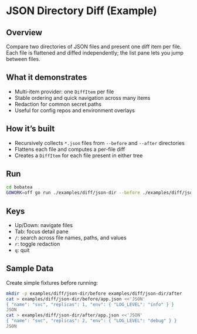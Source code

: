 # JSON Directory Diff (Example)

## Overview
Compare two directories of JSON files and present one diff item per file. Each file is flattened and diffed independently; the list pane lets you jump between files.

## What it demonstrates
- Multi-item provider: one `DiffItem` per file
- Stable ordering and quick navigation across many items
- Redaction for common secret paths
- Useful for config repos and environment overlays

## How it’s built
- Recursively collects `*.json` files from `--before` and `--after` directories
- Flattens each file and computes a per-file diff
- Creates a `DiffItem` for each file present in either tree

## Run
```bash
cd bobatea
GOWORK=off go run ./examples/diff/json-dir --before ./examples/diff/json-dir/before --after ./examples/diff/json-dir/after
```

## Keys
- Up/Down: navigate files
- Tab: focus detail pane
- `/`: search across file names, paths, and values
- `r`: toggle redaction
- `q`: quit

## Sample Data
Create simple fixtures before running:
```bash
mkdir -p examples/diff/json-dir/before examples/diff/json-dir/after
cat > examples/diff/json-dir/before/app.json <<'JSON'
{ "name": "svc", "replicas": 1, "env": { "LOG_LEVEL": "info" } }
JSON
cat > examples/diff/json-dir/after/app.json <<'JSON'
{ "name": "svc", "replicas": 2, "env": { "LOG_LEVEL": "debug" } }
JSON
```
